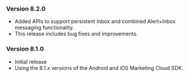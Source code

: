 ### Version 8.2.0

- Added APIs to support persistent Inbox and combined Alert+Inbox messaging functionality.
- This release includes bug fixes and improvements.

### Version 8.1.0

- Initial release
- Using the 8.1.x versions of the Android and iOS Marketing Cloud SDK.
